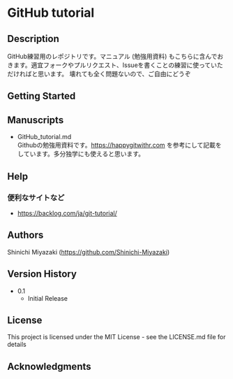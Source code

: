 # GitHub tutorial
## Description
GitHub練習用のレポジトリです。マニュアル (勉強用資料) もこちらに含んでおきます。適宜フォークやプルリクエスト、Issueを書くことの練習に使っていただければと思います。
壊れても全く問題ないので、ご自由にどうぞ

## Getting Started
## Manuscripts
- GitHub_tutorial.md  
  Githubの勉強用資料です。https://happygitwithr.com を参考にして記載をしています。多分独学にも使えると思います。  

## Help
### 便利なサイトなど
- https://backlog.com/ja/git-tutorial/

## Authors
Shinichi Miyazaki (https://github.com/Shinichi-Miyazaki)  

## Version History
* 0.1
    * Initial Release

## License
This project is licensed under the MIT License - see the LICENSE.md file for details

## Acknowledgments
